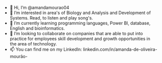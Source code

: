 - 👋 Hi, I’m @amandamourao04
- 👀 I’m interested in area's of Biology and Analysis and Development of Systems. Read, to listen and play song's.
- 🌱 I’m currently learning programming languages, Power BI, database, English and bioinformatics.
- 💞️ I’m looking to collaborate on companies that are able to put into practice for employees skill development and growth opportunities in the area of ​​technology.
- 📫 You can find me on my LinkedIn: linkedin.com/in/amanda-de-oliveira-mourão-

<!---
amandamourao04/amandamourao04 is a ✨ special ✨ repository because its `README.md` (this file) appears on your GitHub profile.
You can click the Preview link to take a look at your changes.
--->
